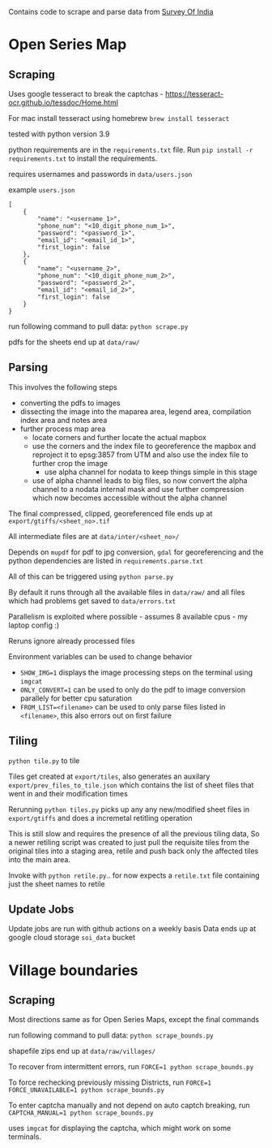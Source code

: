 
Contains code to scrape and parse data from [Survey Of India](https://onlinemaps.surveyofindia.gov.in/)

# Open Series Map

## Scraping

Uses google tesseract to break the captchas - https://tesseract-ocr.github.io/tessdoc/Home.html

For mac install tesseract using homebrew
`brew install tesseract`

tested with python version 3.9

python requirements are in the `requirements.txt` file. Run `pip install -r requirements.txt` to install the requirements.

requires usernames and passwords in `data/users.json`

example `users.json`
```
[
    {
        "name": "<username_1>",
        "phone_num": "<10_digit_phone_num_1>",
        "password": "<password_1>",
        "email_id": "<email_id_1>",
        "first_login": false
    },
    {
        "name": "<username_2>",
        "phone_num": "<10_digit_phone_num_2>",
        "password": "<password_2>",
        "email_id": "<email_id_2>",
        "first_login": false
    }
}

```

run following command to pull data:
`python scrape.py`

pdfs for the sheets end up at `data/raw/`


## Parsing

This involves the following steps
* converting the pdfs to images
* dissecting the image into the maparea area, legend area, compilation index area and notes area
* further process map area
    * locate corners and further locate the actual mapbox
    * use the corners and the index file to georeference the mapbox and reproject it to epsg:3857 from UTM 
        and also use the index file to further crop the image
       * use alpha channel for nodata to keep things simple in this stage
    * use of alpha channel leads to big files, so now convert the alpha channel to a nodata internal mask
      and use further compression which now becomes accessible without the alpha channel

The final compressed, clipped, georeferenced file ends up at `export/gtiffs/<sheet_no>.tif`

All intermediate files are at `data/inter/<sheet_no>/`

Depends on `mupdf` for pdf to jpg conversion, `gdal` for georeferencing and the python dependencies are listed in `requirements.parse.txt`

All of this can be triggered using `python parse.py`

By default it runs through all the available files in `data/raw/` and all files which had problems get saved to `data/errors.txt`

Parallelism is exploited where possible - assumes 8 available cpus - my laptop config :)

Reruns ignore already processed files

Environment variables can be used to change behavior
* `SHOW_IMG=1` displays the image processing steps on the terminal using `imgcat`
* `ONLY_CONVERT=1` can be used to only do the pdf to image conversion parallely for better cpu saturation
* `FROM_LIST=<filename>` can be used to only parse files listed in `<filename>`, this also errors out on first failure


## Tiling

`python tile.py` to tile

Tiles get created at `export/tiles`, also generates an auxilary `export/prev_files_to_tile.json` which contains the list of sheet files that went in and their modification times

Rerunning `python tiles.py` picks up any any new/modified sheet files in `export/gtiffs` and does a incremetal retitling operation

This is still slow and requires the presence of all the previous tiling data, So a newer retiling script was created to just pull the requisite tiles from the original tiles into a staging area, retile and push back only the affected tiles into the main area.

Invoke with `python retile.py`.. for now expects a `retile.txt` file containing just the sheet names to retile

## Update Jobs

Update jobs are run with github actions on a weekly basis
Data ends up at google cloud storage `soi_data` bucket

# Village boundaries

## Scraping

Most directions same as for Open Series Maps, except the final commands

run following command to pull data:
`python scrape_bounds.py`

shapefile zips end up at `data/raw/villages/`

To recover from intermittent errors, run
`FORCE=1 python scrape_bounds.py`

To force rechecking previously missing Districts, run
`FORCE=1 FORCE_UNAVAILABLE=1 python scrape_bounds.py`

To enter captcha manually and not depend on auto captch breaking, run `CAPTCHA_MANUAL=1 python scrape_bounds.py`

uses `imgcat` for displaying the captcha, which might work on some terminals.




